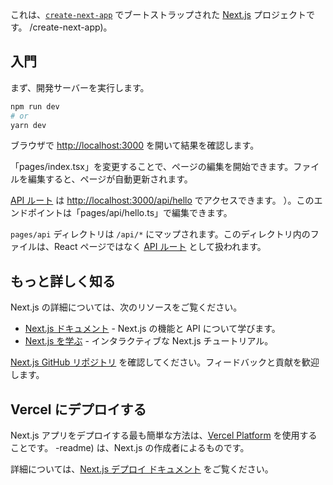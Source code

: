 これは、[`create-next-app`](https://github.com/vercel/next.js/tree/canary/packages) でブートストラップされた [Next.js](https://nextjs.org/) プロジェクトです。 /create-next-app)。

## 入門

まず、開発サーバーを実行します。

```bash
npm run dev
# or
yarn dev
```

ブラウザで [http://localhost:3000](http://localhost:3000) を開いて結果を確認します。

「pages/index.tsx」を変更することで、ページの編集を開始できます。ファイルを編集すると、ページが自動更新されます。

[API ルート](https://nextjs.org/docs/api-routes/introduction) は [http://localhost:3000/api/hello](http://localhost:3000/api/hello) でアクセスできます。 ）。このエンドポイントは「pages/api/hello.ts」で編集できます。

`pages/api` ディレクトリは `/api/*` にマップされます。このディレクトリ内のファイルは、React ページではなく [API ルート](https://nextjs.org/docs/api-routes/introduction) として扱われます。

## もっと詳しく知る

Next.js の詳細については、次のリソースをご覧ください。

- [Next.js ドキュメント](https://nextjs.org/docs) - Next.js の機能と API について学びます。
- [Next.js を学ぶ](https://nextjs.org/learn) - インタラクティブな Next.js チュートリアル。

[Next.js GitHub リポジトリ](https://github.com/vercel/next.js/) を確認してください。フィードバックと貢献を歓迎します。

## Vercel にデプロイする

Next.js アプリをデプロイする最も簡単な方法は、[Vercel Platform](https://vercel.com/new?utm_medium=default-template&filter=next.js&utm_source=create-next-app&utm_campaign=create-next-app) を使用することです。 -readme) は、Next.js の作成者によるものです。

詳細については、[Next.js デプロイ ドキュメント](https://nextjs.org/docs/deployment) をご覧ください。
